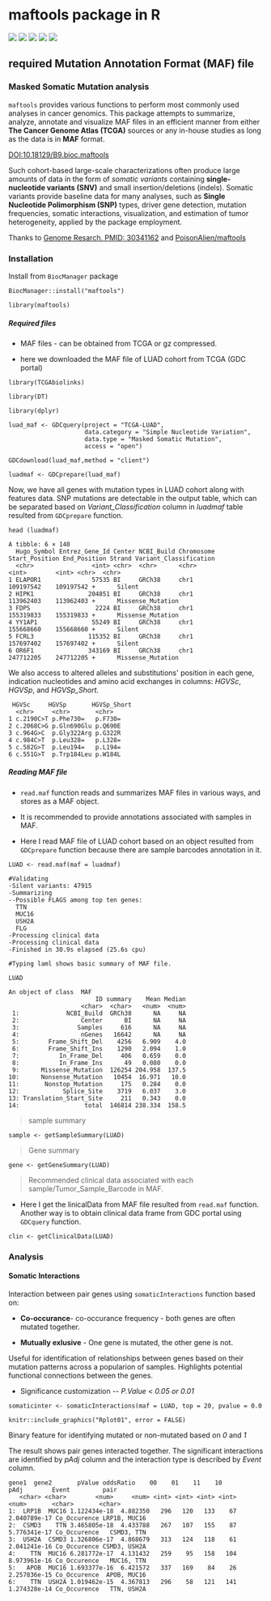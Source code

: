 # **maftools package in R**

![](https://img.shields.io/badge/version-2.20.0-blue) ![](https://img.shields.io/badge/open%20access-100%25-green) ![](https://img.shields.io/badge/installation-Rstudio-orange) ![](https://img.shields.io/badge/source-bioconductor-9cf) ![](https://img.shields.io/badge/dependenties-16-yellow)

## required **Mutation Annotation Format (MAF)** file

### Masked Somatic Mutation analysis

`maftools` provides various functions to perform most commonly used analyses in cancer genomics. This package attempts to summarize, analyze, annotate and visualize MAF files in an efficient manner from either **The Cancer Genome Atlas (TCGA)** sources or any in-house studies as long as the data is in **MAF** format.

[DOI:10.18129/B9.bioc.maftools](https://www.bioconductor.org/packages/release/bioc/html/maftools.html)

Such cohort-based large-scale characterizations often produce large amounts of data in the form of *somatic variants* containing **single-nucleotide variants (SNV)** and small insertion/deletions (indels). Somatic variants provide baseline data for many analyses, such as **Single Nucleotide Polimorphism (SNP)** types, driver gene detection, mutation frequencies, somatic interactions, visualization, and estimation of tumor heterogeneity, applied by the package employment.

Thanks to [Genome Resarch. PMID: 30341162](https://doi.org/10.1101/gr.239244.118) and [PoisonAlien/maftools](https://github.com/PoisonAlien/maftools)

### Installation

Install from `BiocManager` package

```{r}
BiocManager::install("maftools")
```

```{r}
library(maftools)
```

##### **Required files**

-   MAF files - can be obtained from TCGA or gz compressed.

-   here we downloaded the MAF file of LUAD cohort from TCGA (GDC portal)

```{r}
library(TCGAbiolinks)
```

```{r}
library(DT)
```

```{r}
library(dplyr)
```

```{r}
luad_maf <- GDCquery(project = "TCGA-LUAD", 
                     data.category = "Simple Nucleotide Variation",
                     data.type = "Masked Somatic Mutation",
                     access = "open")
```

```{r}
GDCdownload(luad_maf,method = "client")
```

```{r}
luadmaf <- GDCprepare(luad_maf)
```

Now, we have all genes with mutation types in LUAD cohort along with features data. SNP mutations are detectable in the output table, which can be separated based on *Variant_Classification* column in *luadmaf* table resulted from `GDCprepare` function.

```{r}
head (luadmaf)
```

```         
A tibble: 6 × 140
  Hugo_Symbol Entrez_Gene_Id Center NCBI_Build Chromosome Start_Position End_Position Strand Variant_Classification
  <chr>                <int> <chr>  <chr>      <chr>               <int>        <int> <chr>  <chr>                 
1 ELAPOR1              57535 BI     GRCh38     chr1            109197542    109197542 +      Silent                
2 HIPK1               204851 BI     GRCh38     chr1            113962403    113962403 +      Missense_Mutation     
3 FDPS                  2224 BI     GRCh38     chr1            155319833    155319833 +      Missense_Mutation     
4 YY1AP1               55249 BI     GRCh38     chr1            155668660    155668660 +      Silent                
5 FCRL3               115352 BI     GRCh38     chr1            157697402    157697402 +      Silent                
6 OR6F1               343169 BI     GRCh38     chr1            247712205    247712205 +      Missense_Mutation     
```

We also access to altered alleles and substitutions' position in each gene, indication nucleotides and amino acid exchanges in columns: *HGVSc*, *HGVSp*, and *HGVSp_Short*.

```         
 HGVSc     HGVSp       HGVSp_Short
  <chr>     <chr>       <chr>      
1 c.2190C>T p.Phe730=   p.F730=    
2 c.2068C>G p.Gln690Glu p.Q690E    
3 c.964G>C  p.Gly322Arg p.G322R    
4 c.984C>T  p.Leu328=   p.L328=    
5 c.582G>T  p.Leu194=   p.L194=    
6 c.551G>T  p.Trp184Leu p.W184L  
```

##### **Reading MAF file**

-   `read.maf` function reads and summarizes MAF files in various ways, and stores as a MAF object.

-   It is recommended to provide annotations associated with samples in MAF.

-   Here I read MAF file of LUAD cohort based on an object resulted from `GDCprepare` function because there are sample barcodes annotation in it.

```{r}
LUAD <- read.maf(maf = luadmaf)
```

```         
#Validating
-Silent variants: 47915 
-Summarizing
--Possible FLAGS among top ten genes:
  TTN
  MUC16
  USH2A
  FLG
-Processing clinical data
-Processing clinical data
-Finished in 30.9s elapsed (25.6s cpu)
```

```         
#Typing laml shows basic summary of MAF file.

LUAD
```

```         
An object of class  MAF 
                        ID summary    Mean Median
                    <char>  <char>   <num>  <num>
 1:             NCBI_Build  GRCh38      NA     NA
 2:                 Center      BI      NA     NA
 3:                Samples     616      NA     NA
 4:                 nGenes   16642      NA     NA
 5:        Frame_Shift_Del    4256   6.909    4.0
 6:        Frame_Shift_Ins    1290   2.094    1.0
 7:           In_Frame_Del     406   0.659    0.0
 8:           In_Frame_Ins      49   0.080    0.0
 9:      Missense_Mutation  126254 204.958  137.5
10:      Nonsense_Mutation   10454  16.971   10.0
11:       Nonstop_Mutation     175   0.284    0.0
12:            Splice_Site    3719   6.037    3.0
13: Translation_Start_Site     211   0.343    0.0
14:                  total  146814 238.334  158.5
```

> sample summary

```{r}
sample <- getSampleSummary(LUAD)
```

> Gene summary

```{r}
gene <- getGeneSummary(LUAD) 
```

> Recommended clinical data associated with each sample/Tumor_Sample_Barcode in MAF.

-   Here I get the linicalData from MAF file resulted from `read.maf` function. Another way is to obtain clinical data frame from GDC portal using `GDCquery` function.

```{r}
clin <- getClinicalData(LUAD)
```

### **Analysis**

#### Somatic Interactions

Interaction between pair genes using `somaticInteractions` function based on:

-   **Co-occurance**- co-occurance frequency - both genes are often mutated together.

-   **Mutually exlusive** - One gene is mutated, the other gene is not.

Useful for identification of relationships between genes based on their mutation patterns across a popularion of samples. Highlights potential functional connections between the genes.

-   Significance customization -- *P.Value \< 0.05 or 0.01*

```{r}
somaticinter <- somaticInteractions(maf = LUAD, top = 20, pvalue = 0.0
```

```{r echo=FALSE}
knitr::include_graphics("Rplot01", error = FALSE)
```

Binary feature for identifying mutated or non-mutated based on *0* and *1*

The result shows pair genes interacted together. The significant interactions are identified by *pAdj* column and the interaction type is described by *Event* column.

```         
gene1  gene2       pValue oddsRatio    00    01    11    10         pAdj        Event         pair
   <char> <char>        <num>     <num> <int> <int> <int> <int>        <num>       <char>       <char>
1:  LRP1B  MUC16 1.122434e-18  4.882350   296   120   133    67 2.040789e-17 Co_Occurence LRP1B, MUC16
2:  CSMD3    TTN 3.465805e-18  4.433788   267   107   155    87 5.776341e-17 Co_Occurence   CSMD3, TTN
3:  USH2A  CSMD3 1.326806e-17  4.868679   313   124   118    61 2.041241e-16 Co_Occurence CSMD3, USH2A
4:    TTN  MUC16 6.281772e-17  4.131432   259    95   158   104 8.973961e-16 Co_Occurence   MUC16, TTN
5:   APOB  MUC16 1.693377e-16  6.421572   337   169    84    26 2.257836e-15 Co_Occurence  APOB, MUC16
6:    TTN  USH2A 1.019462e-15  4.367813   296    58   121   141 1.274328e-14 Co_Occurence   TTN, USH2A
```
